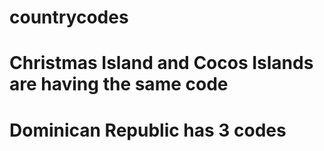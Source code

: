 # countrycodes
# Christmas Island and Cocos Islands are having the same code
# Dominican Republic has 3 codes